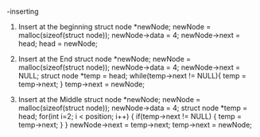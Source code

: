 -inserting
1. Insert at the beginning
struct node *newNode;
 newNode = malloc(sizeof(struct node));
 newNode->data = 4; newNode->next = head; 
head = newNode;

2. Insert at the End
struct node *newNode;
 newNode = malloc(sizeof(struct node)); 
newNode->data = 4; newNode->next = NULL; 
struct node *temp = head;
 while(temp->next != NULL){ temp = temp->next; 
}
 temp->next = newNode;











3. Insert at the Middle
struct node *newNode; 
newNode = malloc(sizeof(struct node)); 
newNode->data = 4; struct node *temp = head;
 for(int i=2; i < position; i++) {
 if(temp->next != NULL) {
 temp = temp->next;
 }
 } 
newNode->next = temp->next;
 temp->next = newNode;






